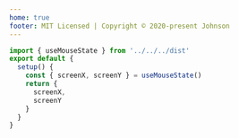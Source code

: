 ```yaml
---
home: true
footer: MIT Licensed | Copyright © 2020-present Johnson
---
```


<action-button title="快速上手 →" link="https://yes-lee.github.io/beautiful-vue-hooks/quickStart/" />

<home-demo />

```javascript
import { useMouseState } from '../../../dist'
export default {
  setup() {
    const { screenX, screenY } = useMouseState()
    return {
      screenX,
      screenY
    }
  }
}
```
